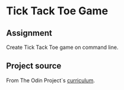 # Tick Tack Toe Game

## Assignment

Create Tick Tack Toe game on command line.

## Project source

From The Odin Project`s [curriculum](https://www.theodinproject.com/courses/ruby-programming/lessons/tic-tac-toe).